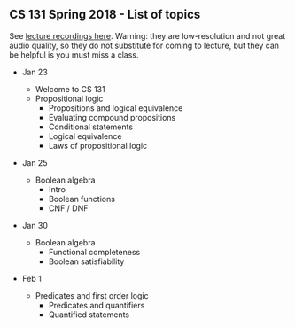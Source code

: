## CS 131 Spring 2018 - List of topics

See [lecture recordings here](https://echo360.org/section/016f06ae-c6c5-4d85-9833-143f7eef6981/home). 
Warning: they are low-resolution and not great audio quality, so they do not substitute for coming to lecture,
but they can be helpful is you must miss a class.

* Jan 23
    * Welcome to CS 131
    * Propositional logic
        * Propositions and logical equivalence
        * Evaluating compound propositions
        * Conditional statements
        * Logical equivalence
        * Laws of propositional logic

* Jan 25
    * Boolean algebra
        * Intro
        * Boolean functions
        * CNF / DNF

 
* Jan 30
    * Boolean algebra
        * Functional completeness
        * Boolean satisfiability

* Feb 1
    * Predicates and first order logic
        * Predicates and quantifiers
        * Quantified statements